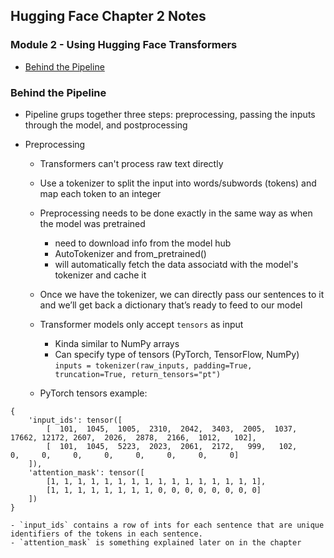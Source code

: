 ## Hugging Face Chapter 2 Notes

### Module 2 - Using Hugging Face Transformers

- [Behind the Pipeline](#behind-the-pipeline)

### Behind the Pipeline
- Pipeline grups together three steps: preprocessing, passing the inputs through the model, and postprocessing

- Preprocessing
    - Transformers can't process raw text directly
    - Use a tokenizer to split the input into words/subwords (tokens) and map each token to an integer
    - Preprocessing needs to be done exactly in the same way as when the model was pretrained
        - need to download info from the model hub
        - AutoTokenizer and from_pretrained()
        - will automatically fetch the data associatd with the model's tokenizer and cache it
    - Once we have the tokenizer, we can directly pass our sentences to it and we’ll get back a dictionary that’s ready to feed to our model

    - Transformer models only accept `tensors` as input
        - Kinda similar to NumPy arrays
        - Can specify type of tensors (PyTorch, TensorFlow, NumPy) `inputs = tokenizer(raw_inputs, padding=True, truncation=True, return_tensors="pt")`
    
    - PyTorch tensors example:

```
{
    'input_ids': tensor([
        [  101,  1045,  1005,  2310,  2042,  3403,  2005,  1037, 17662, 12172, 2607,  2026,  2878,  2166,  1012,   102],
        [  101,  1045,  5223,  2023,  2061,  2172,   999,   102,     0,     0,     0,     0,     0,     0,     0,     0]
    ]), 
    'attention_mask': tensor([
        [1, 1, 1, 1, 1, 1, 1, 1, 1, 1, 1, 1, 1, 1, 1, 1],
        [1, 1, 1, 1, 1, 1, 1, 1, 0, 0, 0, 0, 0, 0, 0, 0]
    ])
}
```

    - `input_ids` contains a row of ints for each sentence that are unique identifiers of the tokens in each sentence.
    - `attention_mask` is something explained later on in the chapter

